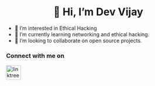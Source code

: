 <div align="center"> <h1> 👋 Hi, I’m Dev Vijay </h1> </div>


- 👀 I’m interested in Ethical Hacking
- 🌱 I’m currently learning networking and ethical hacking.
- 💞️ I’m looking to collaborate on open source projects.

### Connect with me on 
<p align="left">
<a href="https://www.linkedin.com/in/dev-vijay-5775b7243/" target="blank"><img align="center" src="https://user-images.githubusercontent.com/106962581/181273842-b7db3193-c908-4eed-8007-d3a1d6e7d5e9.png" alt="linktree" height="40" width="40" /></a>
</p>
